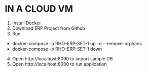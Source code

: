 # IN A CLOUD VM
1. Install Docker
2. Download ERP Project from Github
3. Run
- docker-compose -p RHO-ERP-SET-1 up -d --remove-orphans   
- docker-compose -p RHO-ERP-SET-1 down  
4. Open http://localhost:8090 to import sample DB
5. Open http://localhost:8000 to run application